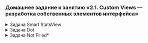 
### Домашнее задание к занятию «2.1. Custom Views — разработка собственных элементов интерфейса»

<details close><summary> Задача Smart StatsView </summary>
    <br>
    
`StatsView` принимает на вход данные, по которым сама рассчитывает проценты:
```kotlin
findViewById<StatsView>(R.id.stats).data = listOf(
    500F,
    500F,
    500F,
    500F,
)
```
По аналогии с лекцией `SmartStatsView` суммирует все данные и определяет, что каждый элемент — это ровно 25 %: 
![изображение1](https://user-images.githubusercontent.com/93938031/206427669-a70a7fbf-943d-465d-9bd9-b4bf4ac56f9b.png)

</details> 

<details close><summary> Задача Dot </summary>
    <br>

Убрана *"ошибка"* заполняемости круга, согласно изображению :arrow_down:
![изображение2](https://user-images.githubusercontent.com/93938031/206428791-25b0598c-1e66-4689-9609-3fe7aacb44c4.png)
То есть из картинки ***«Как сейчас»*** получаем ***«Как должно быть»***.

</details>

<details close><summary> Задача Not Filled* </summary>
    <br>

При выполнении предыдущих задач, заполняемость графика всегда **100 %**.

За счёт добавления дополнительного цвета с альфа-каналом реализован вариант частичного заполнения:

![изображение3](https://user-images.githubusercontent.com/93938031/206431824-7f8c28e6-fd1c-4dd7-8d91-7556e7ac8788.png)

</details>
